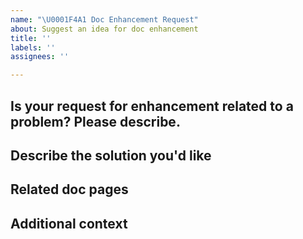 ```yaml
---
name: "\U0001F4A1 Doc Enhancement Request"
about: Suggest an idea for doc enhancement
title: ''
labels: ''
assignees: ''

---
```


<!-- Thanks for deciding to open an issue! Before submitting, please fill in the following information. -->

<!-- See [How to contribute](https://docs.zowe.org/latest/contribute/contributing.html) for guidance on writing an actionable issue description. -->

## Is your request for enhancement related to a problem? Please describe.
<!-- A clear and concise description of what the problem is. e.g., I'm always frustrated when [I am using the search feature to search topics...] -->

## Describe the solution you'd like
<!-- A clear and concise description of what you want to happen.-->

## Related doc pages
<!-- https://docs.zowe.org/... -->

## Additional context
<!-- Add any other context or screenshots about the feature request here.-->
